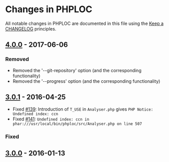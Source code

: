 # Changes in PHPLOC

All notable changes in PHPLOC are documented in this file using the [Keep a CHANGELOG](http://keepachangelog.com/) principles.

## [4.0.0] - 2017-06-06

### Removed

* Removed the '--git-repository' option (and the corresponding functionality)
* Removed the '--progress' option (and the corresponding functionality)

## [3.0.1] - 2016-04-25

* Fixed [#139](https://github.com/sebastianbergmann/phploc/issues/139): Introduction of `T_USE` in `Analyser.php` gives `PHP Notice: Undefined index: ccn`
* Fixed [#141](https://github.com/sebastianbergmann/phploc/issues/141): `Undefined index: ccn in phar:///usr/local/bin/phploc/src/Analyser.php on line 507`

### Fixed

## [3.0.0] - 2016-01-13

[4.0.0]: https://github.com/sebastianbergmann/phploc/compare/3.0...4.0.0
[3.0.1]: https://github.com/sebastianbergmann/phploc/compare/3.0.0...3.0.1
[3.0.0]: https://github.com/sebastianbergmann/phploc/compare/2.1.5...3.0.0

